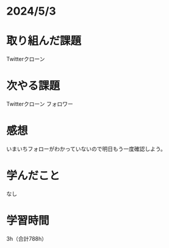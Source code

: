 # 2024/5/3
# 取り組んだ課題
Twitterクローン

# 次やる課題
Twitterクローン フォロワー

# 感想
いまいちフォローがわかっていないので明日もう一度確認しよう。

# 学んだこと
なし

# 学習時間
3h（合計788h）
